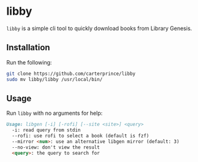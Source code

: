 # libby

`libby` is a simple cli tool to quickly download books from Library Genesis.

## Installation

Run the following:

```bash
git clone https://github.com/carterprince/libby
sudo mv libby/libby /usr/local/bin/
```

## Usage

Run `libby` with no arguments for help:

```md
Usage: libgen [-i] [-rofi] [--site <site>] <query>
  -i: read query from stdin
  --rofi: use rofi to select a book (default is fzf)
  --mirror <num>: use an alternative libgen mirror (default: 3)
  --no-view: don't view the result
  <query>: the query to search for
```
